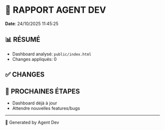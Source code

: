 # 🔧 RAPPORT AGENT DEV

**Date**: 24/10/2025 11:45:25

## 📊 RÉSUMÉ

- Dashboard analysé: `public/index.html`
- Changes appliqués: 0

## ✅ CHANGES



## 🎯 PROCHAINES ÉTAPES

- Dashboard déjà à jour
- Attendre nouvelles features/bugs

---

🤖 Generated by Agent Dev
